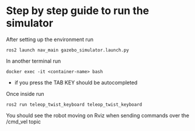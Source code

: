 # Step by step guide to run the simulator

After setting up the environment run

```
ros2 launch nav_main gazebo_simulator.launch.py
```

In another terminal run 
```
docker exec -it <container-name> bash
```
- if you press the TAB KEY <container-name> should be autocompleted

Once inside run
```
ros2 run teleop_twist_keyboard teleop_twist_keyboard
```

You should see the robot moving on Rviz when sending commands over the /cmd_vel topic
